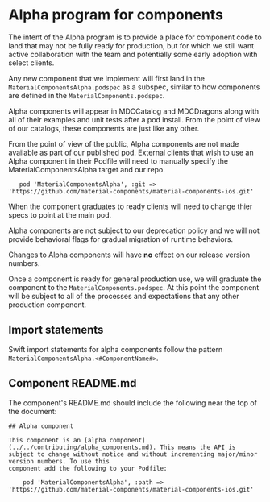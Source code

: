 # Alpha program for components

The intent of the Alpha program is to provide a place for component code to land that may not be
fully ready for production, but for which we still want active collaboration with the team and
potentially some early adoption with select clients.

Any new component that we implement will first land in the `MaterialComponentsAlpha.podspec` as a
subspec, similar to how components are defined in the `MaterialComponents.podspec`.

Alpha components will appear in MDCCatalog and MDCDragons along with all of their examples and unit
tests after a pod install. From the point of view of our catalogs, these components are just like
any other.

From the point of view of the public, Alpha components are not made available as part of our
published pod. External clients that wish to use an Alpha component in their Podfile will need to
manually specify the MaterialComponentsAlpha target and our repo.
```
   pod 'MaterialComponentsAlpha', :git => 'https://github.com/material-components/material-components-ios.git'
```
When the component graduates to ready clients will need to change thier specs to point at the main pod.

Alpha components are not subject to our deprecation policy and we will not provide behavioral flags
for gradual migration of runtime behaviors.

Changes to Alpha components will have **no** effect on our release version numbers.

Once a component is ready for general production use, we will graduate the component to the
`MaterialComponents.podspec`. At this point the component will be subject to all of the processes
and expectations that any other production component.

## Import statements

Swift import statements for alpha components follow the pattern `MaterialComponentsAlpha.<#ComponentName#>`.

## Component README.md

The component's README.md should include the following near the top of the document:

```
## Alpha component

This component is an [alpha component](../../contributing/alpha_components.md). This means the API is
subject to change without notice and without incrementing major/minor version numbers. To use this
component add the following to your Podfile:

    pod 'MaterialComponentsAlpha', :path => 'https://github.com/material-components/material-components-ios.git'
```
